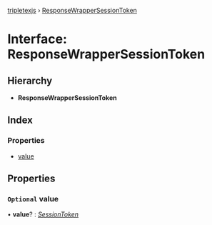 [tripletexjs](../README.md) › [ResponseWrapperSessionToken](responsewrappersessiontoken.md)

# Interface: ResponseWrapperSessionToken

## Hierarchy

* **ResponseWrapperSessionToken**

## Index

### Properties

* [value](responsewrappersessiontoken.md#optional-value)

## Properties

### `Optional` value

• **value**? : *[SessionToken](sessiontoken.md)*
